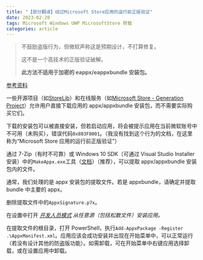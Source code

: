 ```yaml
---
title: "【部分翻译】绕过Microsoft Store应用的运行前正版验证"
date: 2023-02-20
tags: Microsoft Windows UWP MicrosoftStore 转载
categories: article
---
```


> 不鼓励盗版行为，但微软声称这是预期设计，不打算修复。
>
> 这不是一个高技术的正版验证破解。
>
> **此方法不适用于加密的 eappx/eappxbundle 安装包。**

[参考资料](https://titleos.dev/bypassing-microsoft-store-licensing/)

<!-- https://4sysops.com/wiki/list-of-ms-settings-uri-commands-to-open-specific-settings-in-windows-10/ -->

一些开源项目（如[StoreLib](https://github.com/StoreDev/StoreLib)）和在线服务（如[Microsoft Store - Generation Project](https://store.rg-adguard.net/)）允许用户直接下载应用的 appx/appxbundle 安装包，而不需要实际购买它们。

下载的安装包可以被直接安装，但若启动应用，将会被提示应用在当前微软账号中不可用（未购买），错误代码`0x803F8001`。（我没有找到这个行为的文档，在这里称为“Microsoft Store 应用的运行前正版验证”）

通过 7-Zip（有时不可靠）或 Windows 10 SDK（可通过 Visual Studio Installer 安装）中的`MakeAppx.exe`工具（[文档](https://learn.microsoft.com/en-us/windows/win32/appxpkg/make-appx-package--makeappx-exe-)）（推荐），可以提取 appx/appxbundle 安装包内的文件。

通常，我们处理的是 appx 安装包的提取文件。若是 appxbundle，请确定并提取 bundle 中主要的 appx。

删除提取文件中的`AppxSignature.p7x`。

在设置中打开 _[开发人员模式](ms-settings:developers) 从任意源（包括松散文件）安装应用。_

在提取文件的根目录，打开 PowerShell，执行`Add-AppxPackage -Register .\AppxManifest.xml`。应用应该会成功安装并出现在开始菜单中，可以正常运行（若没有设计其他的防盗版功能）。如需卸载，可在开始菜单中右键应用选择卸载，或在设置应用中卸载。
